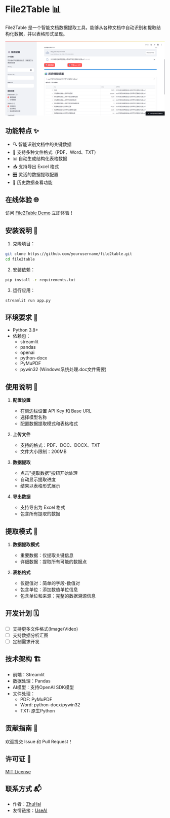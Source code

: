 # File2Table 📊

File2Table 是一个智能文档数据提取工具，能够从各种文档中自动识别和提取结构化数据，并以表格形式呈现。

![File2Table](images/app.png)

## 功能特点 ✨

- 🔍 智能识别文档中的关键数据
- 📄 支持多种文件格式（PDF、Word、TXT）
- 📊 自动生成结构化表格数据
- 📥 支持导出 Excel 格式
- 🎛️ 灵活的数据提取配置
- 💾 历史数据查看功能

## 在线体验 🌐

访问 [File2Table Demo](https://zhuhai.fun) 立即体验！

## 安装说明 🚀

1. 克隆项目：
```bash
git clone https://github.com/yourusername/file2table.git
cd file2table
```

2. 安装依赖：
```bash
pip install -r requirements.txt
```

3. 运行应用：
```bash
streamlit run app.py
```

## 环境要求 🔧

- Python 3.8+
- 依赖包：
  - streamlit
  - pandas
  - openai
  - python-docx
  - PyMuPDF
  - pywin32 (Windows系统处理.doc文件需要)

## 使用说明 📖

1. **配置设置**
   - 在侧边栏设置 API Key 和 Base URL
   - 选择模型名称
   - 配置数据提取模式和表格格式

2. **上传文件**
   - 支持的格式：PDF、DOC、DOCX、TXT
   - 文件大小限制：200MB

3. **数据提取**
   - 点击"提取数据"按钮开始处理
   - 自动显示提取进度
   - 结果以表格形式展示

4. **导出数据**
   - 支持导出为 Excel 格式
   - 包含所有提取的数据

## 提取模式 🎯

1. **数据提取模式**
   - 重要数据：仅提取关键信息
   - 详细数据：提取所有可能的数据点

2. **表格格式**
   - 仅键值对：简单的字段-数值对
   - 包含单位：添加数值单位信息
   - 包含单位和来源：完整的数据溯源信息

## 开发计划 🗓️

- [ ] 支持更多文件格式(Image/Video)
- [ ] 支持数据分析汇图
- [ ] 定制需求开发

## 技术架构 🏗️

- 前端：Streamlit
- 数据处理：Pandas
- AI模型：支持OpenAI SDK模型
- 文件处理：
  - PDF: PyMuPDF
  - Word: python-docx/pywin32
  - TXT: 原生Python

## 贡献指南 🤝

欢迎提交 Issue 和 Pull Request！

## 许可证 📄

[MIT License](LICENSE)

## 联系方式 📬

- 作者：[ZhuHai](https://zhuhai.fun)
- 友情链接：[UseAI](https://useai.cn)


